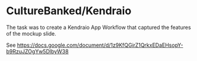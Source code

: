 # CultureBanked/Kendraio

The task was to create a Kendraio App Workflow that captured the features of the mockup slide.

See https://docs.google.com/document/d/1z9KfQGirZ1QrkxEDaEHsopY-b9RzuJZOgYw5DlbyW38
